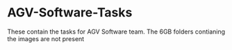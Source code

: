 # AGV-Software-Tasks
These contain the tasks for AGV Software team. The 6GB folders contianing the images are not present

